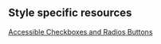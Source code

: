 ## Style specific resources

[Accessible Checkboxes and Radios Buttons](https://medium.com/claritydesignsystem/pure-css-accessible-checkboxes-and-radios-buttons-54063e759bb3)
